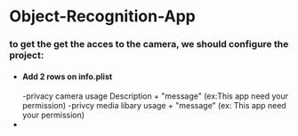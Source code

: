 # Object-Recognition-App

<h3>to get the get the acces to the camera, we should configure the project:</h3>
<ul>
  <li><h4>Add 2 rows on info.plist</h4>
  -privacy camera usage Description + "message" (ex:This app need your permission)
  -privcy media libary usage + "message"  (ex: This app need your permission)<li>
 </ul>
